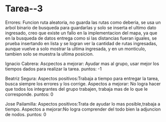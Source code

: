 # Tarea--3
Errores: Funcion ruta aleatoria, no guarda las rutas como deberia, se usa un arbol binario de busqueda para guardarlas y solo se inserta el ultimo dato ingresado, creo que existe un fallo en la implementacion del mapa, ya que en la busqueda de datos entrega como si las distancias fueran iguales, se prueba insertando en lista y se logran ver la cantidad de rutas ingresadas, aunque vuelve a solo mostrar la ultima ingresada, y en un monticulo, tambien solo se muestra la ultima posicion.

Ignacio Cabrera:
Ascpectos a mejorar: Ayudar mas al grupo, usar mejor los tiempos dados para realizar la tarea.
puntos: -1

Beatriz Segura:
Aspectos positivos:Trabaja a tiempo para entregar la tarea, busca siempre los errores y los corrige.
Aspectos a mejorar: No logra hacer que todos los integrantes del grupo trabajen, trabaja mas de lo que le corresponde.
puntos: 0

Jose Pailamilla:
Aspectos positivos:Trata de ayudar lo mas posible,trabaja a tiempo.
Aspectos a mejorar:No logra comprender del todo bien la adjuncion de nodos.
puntos: 0